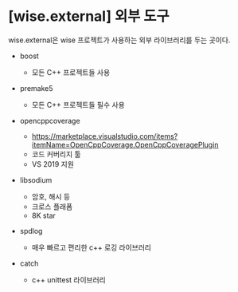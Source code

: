 # [wise.external] 외부 도구  

wise.external은 wise 프로젝트가 사용하는 외부 라이브러리를 두는 곳이다. 

- boost
  - 모든 C++ 프로젝트들 사용 
- premake5 
  - 모든 C++ 프로젝트들 필수 사용
- opencppcoverage
  - https://marketplace.visualstudio.com/items?itemName=OpenCppCoverage.OpenCppCoveragePlugin
  - 코드 커버리지 툴 
  - VS 2019 지원 
- libsodium 
  - 암호, 해시 등 
  - 크로스 플래폼 
  - 8K star 

- spdlog 
  - 매우 빠르고 편리한 c++ 로깅 라이브러리 
- catch 
  - c++ unittest 라이브러리 























